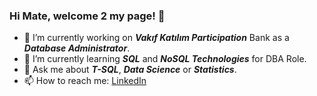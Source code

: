### Hi Mate, welcome 2 my page! 👋

- 🔭 I’m currently working on **_Vakıf Katılım Participation_** Bank as a _**Database Administrator**_.
- 🌱 I’m currently learning _**SQL**_ and _**NoSQL Technologies**_ for DBA Role.
- 💬 Ask me about **_T-SQL_**, _**Data Science**_ or _**Statistics**_.
- 📫 How to reach me: [LinkedIn](https://www.linkedin.com/in/isikosman/)
